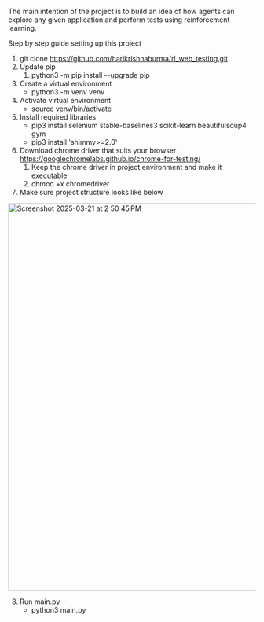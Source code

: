 
The main intention of the project is to build an idea of how agents can explore any given application and perform tests using reinforcement learning.

Step by step guide setting up this project
1. git clone https://github.com/harikrishnaburma/rl_web_testing.git
2. Update pip
    1. python3 -m pip install --upgrade pip 
3. Create a virtual environment
    * python3 -m venv venv
4. Activate virtual environment
    * source venv/bin/activate
5. Install required libraries
    * pip3 install selenium stable-baselines3 scikit-learn beautifulsoup4 gym
    * pip3 install 'shimmy>=2.0'
6. Download chrome driver that suits your browser https://googlechromelabs.github.io/chrome-for-testing/ 
    1. Keep the chrome driver in project environment and make it executable
    2. chmod +x chromedriver
7. Make sure project structure looks like below

<img width="788" alt="Screenshot 2025-03-21 at 2 50 45 PM" src="https://github.com/user-attachments/assets/04009b3f-2ade-4ae5-bec0-47bb11d71f75" />

8. Run main.py
   *  python3 main.py
